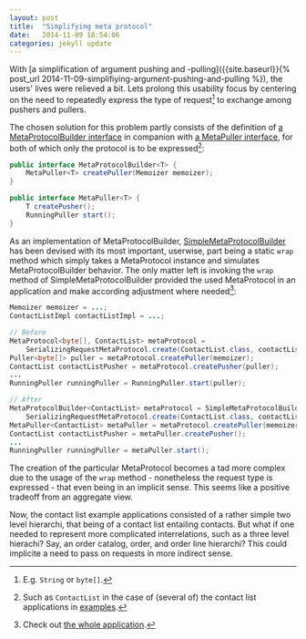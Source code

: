 ```yaml
---
layout: post
title:  "Simplifying meta protocol"
date:   2014-11-09 18:54:06
categories: jekyll update
---
```


With [a simplification of argument pushing and -pulling]({{site.baseurl}}{% post_url 2014-11-09-simplifiying-argument-pushing-and-pulling %}), the users' lives were relieved a bit. Lets prolong this usability focus by centering on the need to repeatedly express the type of request[^1] to exchange among pushers and pullers.

The chosen solution for this problem partly consists of the definition of [a MetaProtocolBuilder interface](https://github.com/jakobehmsen/permoize/blob/master/eclipse/src/permoize/MetaProtocolBuilder.java) in companion with [a MetaPuller interface](https://github.com/jakobehmsen/permoize/blob/master/eclipse/src/permoize/MetaPuller.java), for both of which only the protocol is to be expressed[^2]:

```Java
public interface MetaProtocolBuilder<T> {
	MetaPuller<T> createPuller(Memoizer memoizer);
}

public interface MetaPuller<T> {
	T createPusher();
	RunningPuller start();
}
```

As an implementation of MetaProtocolBuilder, [SimpleMetaProtocolBuilder](https://github.com/jakobehmsen/permoize/blob/master/eclipse/src/permoize/SimpleMetaProtocolBuilder.java) has been devised with its most important, userwise, part being a static `wrap` method which simply takes a MetaProtocol instance and simulates MetaProtocolBuilder behavior. The only matter left is invoking the `wrap` method of SimpleMetaProtocolBuilder provided the used MetaProtocol in an application and make according adjustment where needed[^3]:

```Java
Memoizer memoizer = ...;
ContactListImpl contactListImpl = ...;

// Before
MetaProtocol<byte[], ContactList> metaProtocol = 
	SerializingRequestMetaProtocol.create(ContactList.class, contactListImpl);
Puller<byte[]> puller = metaProtocol.createPuller(memoizer);
ContactList contactListPusher = metaProtocol.createPusher(puller);
...
RunningPuller runningPuller = RunningPuller.start(puller);

// After
MetaProtocolBuilder<ContactList> metaProtocol = SimpleMetaProtocolBuilder.wrap(
	SerializingRequestMetaProtocol.create(ContactList.class, contactListImpl));
MetaPuller<ContactList> metaPuller = metaProtocol.createPuller(memoizer);
ContactList contactListPusher = metaPuller.createPusher();
...
RunningPuller runningPuller = metaPuller.start();
```

The creation of the particular MetaProtocol becomes a tad more complex due to the usage of the `wrap` method - nonetheless the request type is expressed - that even being in an implicit sense. This seems like a positive tradeoff from an aggregate view.

Now, the contact list example applications consisted of a rather simple two level hierarchi, that being of a contact list entailing contacts. But what if one needed to represent more complicated interrelations, such as a three level hierachi? Say, an order catalog, order, and order line hierarchi? This could implicite a need to pass on requests in more indirect sense.

[^1]: E.g. `String` or `byte[]`.
[^2]: Such as `ContactList` in the case of (several of) the contact list applications in [examples](https://github.com/jakobehmsen/permoize/tree/master/eclipse/src/permoize/examples).
[^3]: Check out [the whole application](https://github.com/jakobehmsen/permoize/tree/master/eclipse/src/permoize/examples/contactlistx3).